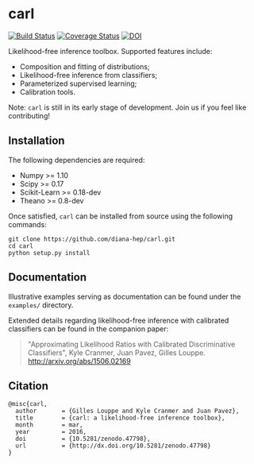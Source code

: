 # carl

[![Build Status](https://travis-ci.org/diana-hep/carl.svg)](https://travis-ci.org/diana-hep/carl) [![Coverage Status](https://coveralls.io/repos/diana-hep/carl/badge.svg?branch=master&service=github)](https://coveralls.io/github/diana-hep/carl?branch=master) [![DOI](https://zenodo.org/badge/doi/10.5281/zenodo.47798.svg)](http://dx.doi.org/10.5281/zenodo.47798)


Likelihood-free inference toolbox. Supported features include:

- Composition and fitting of distributions;
- Likelihood-free inference from classifiers;
- Parameterized supervised learning;
- Calibration tools. 

Note: `carl` is still in its early stage of development. Join us if you feel like contributing!


## Installation

The following dependencies are required:

- Numpy >= 1.10
- Scipy >= 0.17
- Scikit-Learn >= 0.18-dev
- Theano >= 0.8-dev

Once satisfied, `carl` can be installed from source using the following commands:

```
git clone https://github.com/diana-hep/carl.git
cd carl
python setup.py install
```

## Documentation

Illustrative examples serving as documentation can be found under the
`examples/` directory.

Extended details regarding likelihood-free inference with calibrated classifiers
can be found in the companion paper:

> "Approximating Likelihood Ratios with Calibrated Discriminative Classifiers",
> Kyle Cranmer, Juan Pavez, Gilles Louppe.  
> http://arxiv.org/abs/1506.02169

## Citation

```
@misc{carl,
  author       = {Gilles Louppe and Kyle Cranmer and Juan Pavez},
  title        = {carl: a likelihood-free inference toolbox},
  month        = mar,
  year         = 2016,
  doi          = {10.5281/zenodo.47798},
  url          = {http://dx.doi.org/10.5281/zenodo.47798}
}
```
